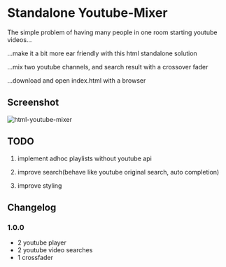 # Standalone Youtube-Mixer #
The simple problem of having many people in one room starting youtube videos...



...make it a bit more ear friendly with this html standalone solution

...mix two youtube channels, and search result with a crossover fader

...download and open index.html with a browser


## Screenshot ##

![html-youtube-mixer](https://raw.github.com/monotom/html-youtube-mixer/master/img/screenshot.jpg)


## TODO ##
1. implement adhoc playlists without youtube api

1. improve search(behave like youtube original search, auto completion)

1. improve styling



## Changelog ##
### 1.0.0 ###
  * 2 youtube player
  * 2 youtube video searches
  * 1 crossfader
